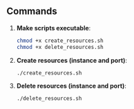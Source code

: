
## Commands

1. **Make scripts executable**:
    ```bash
    chmod +x create_resources.sh
    chmod +x delete_resources.sh
    ```

2. **Create resources (instance and port)**:
    ```bash
    ./create_resources.sh
    ```
    
3. **Delete resources (instance and port)**:
    ```bash
    ./delete_resources.sh 
    ```

